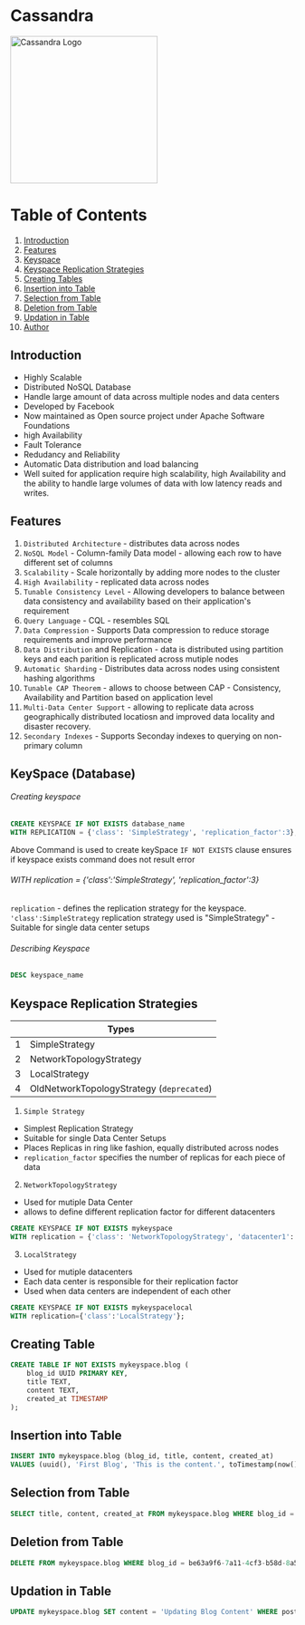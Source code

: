 # Cassandra
<p>  
    <img src="https://upload.wikimedia.org/wikipedia/commons/thumb/5/5e/Cassandra_logo.svg/220px-Cassandra_logo.svg.png" alt="Cassandra Logo" height="260">
</p>

# Table of Contents

1. [Introduction](#introduction)
2. [Features](#features)
3. [Keyspace](#keyspace)
4. [Keyspace Replication Strategies](#strategy)
5. [Creating Tables](#tables)
6. [Insertion into Table](#insert)
7. [Selection from Table](#select)
8. [Deletion from Table](#delete)
9. [Updation in Table](#update)
10. [Author](#author)

## Introduction

- Highly Scalable
- Distributed NoSQL Database
- Handle large amount of data across multiple nodes and data centers
- Developed by Facebook
- Now maintained as Open source project under Apache Software Foundations
- high Availability
- Fault Tolerance
- Redudancy and Reliability
- Automatic Data distribution and load balancing
- Well suited for application require high scalability, high Availability and the ability to handle large volumes of data with low latency reads and writes.

## Features

1. `Distributed Architecture` - distributes data across nodes
2. `NoSQL Model` - Column-family Data model - allowing each row to have different set of columns
3. `Scalability` - Scale horizontally by adding more nodes to the cluster
4. `High Availability` - replicated data across nodes
5. `Tunable Consistency Level` - Allowing developers to balance between data consistency and availability based on their application's requirement
6. `Query Language` - CQL - resembles SQL
7. `Data Compression` - Supports Data compression to reduce storage requirements and improve performance
8. `Data Distribution` and Replication - data is distributed using partition keys and each parition is replicated across mutiple nodes
9. `Automatic Sharding` - Distributes data across nodes using consistent hashing algorithms
10. `Tunable CAP Theorem` - allows to choose between CAP - Consistency, Availability and Partition based on application level
11. `Multi-Data Center Support` - allowing to replicate data across geographically distributed locatiosn and improved data locality and disaster recovery.
12. `Secondary Indexes` - Supports Seconday indexes to querying on non-primary column

## KeySpace (Database)

###### Creating keyspace

```sql
CREATE KEYSPACE IF NOT EXISTS database_name
WITH REPLICATION = {'class': 'SimpleStrategy', 'replication_factor':3};
```

Above Command is used to create keySpace
`IF NOT EXISTS` clause ensures if keyspace exists command does not result error

###### WITH replication = {'class':'SimpleStrategy', 'replication_factor':3}

`replication` - defines the replication strategy for the keyspace.
`'class':SimpleStrategy` replication strategy used is "SimpleStrategy" - Suitable for single data center setups

###### Describing Keyspace

```sql
DESC keyspace_name
```

## Keyspace Replication Strategies

|     | Types                                     |
| --- | ----------------------------------------- |
| 1   | SimpleStrategy                            |
| 2   | NetworkTopologyStrategy                   |
| 3   | LocalStrategy                             |
| 4   | OldNetworkTopologyStrategy (`deprecated`) |

1. `Simple Strategy`

- Simplest Replication Strategy
- Suitable for single Data Center Setups
- Places Replicas in ring like fashion, equally distributed across nodes
- `replication_factor` specifies the number of replicas for each piece of data

2. `NetworkTopologyStrategy`

- Used for mutiple Data Center
- allows to define different replication factor for different datacenters

```sql
CREATE KEYSPACE IF NOT EXISTS mykeyspace
WITH replication = {'class': 'NetworkTopologyStrategy', 'datacenter1': 3, 'datacenter2': 2};
```

3. `LocalStrategy`

- Used for mutiple datacenters
- Each data center is responsible for their replication factor
- Used when data centers are independent of each other

```sql
CREATE KEYSPACE IF NOT EXISTS mykeyspacelocal
WITH replication={'class':'LocalStrategy'};
```

## Creating Table

```sql
CREATE TABLE IF NOT EXISTS mykeyspace.blog (
    blog_id UUID PRIMARY KEY,
    title TEXT,
    content TEXT,
    created_at TIMESTAMP
);

```

## Insertion into Table

```sql
INSERT INTO mykeyspace.blog (blog_id, title, content, created_at)
VALUES (uuid(), 'First Blog', 'This is the content.', toTimestamp(now()));

```

## Selection from Table

```sql
SELECT title, content, created_at FROM mykeyspace.blog WHERE blog_id = be63a9f6-7a11-4cf3-b58d-8a5553531cf8;

```

## Deletion from Table

```sql
DELETE FROM mykeyspace.blog WHERE blog_id = be63a9f6-7a11-4cf3-b58d-8a5553531cf8 ;

```

## Updation in Table

```sql
UPDATE mykeyspace.blog SET content = 'Updating Blog Content' WHERE post_id = 49120981-3195-4eb2-9a0d-41ef249f17c3;

```
